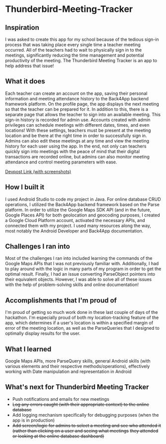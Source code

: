 # Thunderbird-Meeting-Tracker

## Inspiration
I was asked to create this app for my school because of the tedious sign-in process that was taking place every single time
a teacher meeting occurred. All of the teachers had to wait to physically sign in to the meetings, significantly reducing the
time management and potential productivity of the meeting. The Thunderbird Meeting Tracker is an app to help address that issue!

## What it does
Each teacher can create an account on the app, saving their personal information and meeting attendance history to the Back4App
backend framework platform. On the profile page, the app displays the next meeting so that the teacher can be prepared for it. 
In addition to this, there is a separate page that allows the teacher to sign into an available meeting. This sign-in history is
recorded for admin use. Accounts created with admin privileges can schedule meetings with different dates, times, and even 
locations! With these settings, teachers must be present at the meeting location and be there at the right time in order to 
successfully sign in. Admins can also edit these meetings at any time and view the meeting history for each user using the app.
In the end, not only can teachers quickly sign into meetings with the peace of mind that their digital transactions are recorded 
online, but admins can also monitor meeting attendance and control meeting parameters with ease.

[Devpost Link (with screenshots)](https://devpost.com/software/thunderbird-meeting-tracker)

## How I built it
I used Android Studio to code my project in Java. For online database CRUD operations, I utilized the Back4App backend framework
based on the Parse platform. In order to utilize the Google Maps SDK API (and in the future, Google Places API) for both geolocation
and geocoding purposes, I created a Google Cloud Platform account, activated the necessary APIs, and connected them with my project.
I used many resources along the way, most notably the Android Developer and Back4App documentation.

## Challenges I ran into
Most of the challenges I ran into included learning the commands of the Google Maps APIs that I was not previously familiar with.
Additionally, I had to play around with the logic in many parts of my program in order to get the optimal result. Finally, I had
an issue converting ParseObject pointers into their equivalent objects. However, I was able to solve all of these issues with the
help of problem-solving skills and online documentation!

## Accomplishments that I'm proud of
I'm proud of getting so much work done in these last couple of days of the hackathon. I'm especially proud of both my 
location-tracking feature of the app, which determines if a user's location is within a specified margin of error of the meeting
location, as well as the ParseQueries that I designed to optimally display results for the user.

## What I learned
Google Maps APIs, more ParseQuery skills, general Android skills (with various elements and their respective methods/operations),
effectively working with Date manipulation and representation in Android

## What's next for Thunderbird Meeting Tracker
- Push notifications and emails for new meetings
- ~~Log any errors caught (with their appropriate context) to the online database~~
- Add logging mechanism specifically for debugging purposes (when the app is in production)
- ~~Add screen/logic for admins to select a meeting and see who attended it (rather than clicking on a user and seeing what meetings~~
  ~~they attended or looking at the online database dashboard)~~
